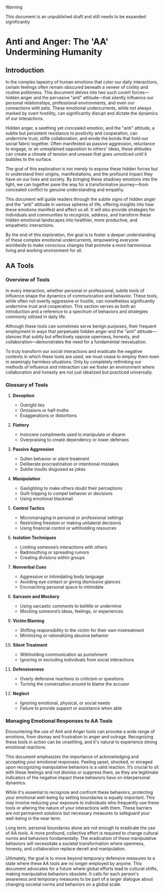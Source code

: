 > [!WARNING]
> This document is an unpublished draft and still needs to be expanded significantly

# Anti and Anger: The 'AA' Undermining Humanity

## Introduction
In the complex tapestry of human emotions that color our daily interactions, certain feelings often remain obscured beneath a veneer of civility and routine politeness. This document delves into two such covert forces—hidden anger and the pervasive "anti" attitude—that silently influence our personal relationships, professional environments, and even our connections with pets. These emotional undercurrents, while not always marked by overt hostility, can significantly disrupt and dictate the dynamics of our interactions.

Hidden anger, a seething yet concealed emotion, and the "anti" attitude, a subtle but persistent resistance to positivity and cooperation, can undermine trust, stifle collaboration, and erode the bonds that hold our social fabric together. Often manifested as passive aggression, reluctance to engage, or an unexplained opposition to others' ideas, these attitudes can create a climate of tension and unease that goes unnoticed until it bubbles to the surface.

The goal of this exploration is not merely to expose these hidden forces but to understand their origins, manifestations, and the profound impact they have on our lives and society. By bringing these shadowy emotions into the light, we can together pave the way for a transformative journey—from concealed conflict to genuine understanding and empathy.

This document will guide readers through the subtle signs of hidden anger and the "anti" attitude in various spheres of life, offering insights into how these emotions manifest and affect us all. It will also provide strategies for individuals and communities to recognize, address, and transform these hidden emotional landscapes into healthier, more productive, and empathetic interactions.

By the end of this exploration, the goal is to foster a deeper understanding of these complex emotional undercurrents, empowering everyone worldwide to make conscious changes that promote a more harmonious living and working environment for all.


##  AA Tools

### Overview of Tools
In every interaction, whether personal or professional, subtle tools of influence shape the dynamics of communication and behavior. These tools, while often not overtly aggressive or hostile, can nonetheless significantly undermine trust and cooperation. This section serves as both an introduction and a reference to a spectrum of behaviors and strategies commonly utilized in daily life.

Although these tools can sometimes serve benign purposes, their frequent employment in ways that perpetuate hidden anger and the "anti" attitude—stances that subtly but effectively oppose openness, honesty, and collaboration—demonstrates the need for a fundamental reevaluation.

To truly transform our social interactions and eradicate the negative contexts in which these tools are used, we must cease to employ them even in seemingly harmless situations. Only by completely rethinking our methods of influence and interaction can we foster an environment where collaboration and honesty are not just idealized but practiced universally.

### Glossary of Tools
1. **Deception**
   - Outright lies
   - Omissions or half-truths
   - Exaggerations or distortions

2. **Flattery**
   - Insincere compliments used to manipulate or disarm
   - Overpraising to create dependency or lower defenses

3. **Passive Aggression**
   - Sullen behavior or silent treatment
   - Deliberate procrastination or intentional mistakes
   - Subtle insults disguised as jokes

4. **Manipulation**
   - Gaslighting to make others doubt their perceptions
   - Guilt-tripping to compel behavior or decisions
   - Using emotional blackmail

5. **Control Tactics**
   - Micromanaging in personal or professional settings
   - Restricting freedom or making unilateral decisions
   - Using financial control or withholding resources

6. **Isolation Techniques**
   - Limiting someone’s interactions with others
   - Badmouthing or spreading rumors
   - Creating divisions within groups

7. **Nonverbal Cues**
   - Aggressive or intimidating body language
   - Avoiding eye contact or giving dismissive glances
   - Encroaching personal space to intimidate

8. **Sarcasm and Mockery**
   - Using sarcastic comments to belittle or undermine
   - Mocking someone’s ideas, feelings, or experiences

9. **Victim Blaming**
   - Shifting responsibility to the victim for their own mistreatment
   - Minimizing or rationalizing abusive behavior

10. **Silent Treatment**
    - Withholding communication as punishment
    - Ignoring or excluding individuals from social interactions

11. **Defensiveness**
    - Overly defensive reactions to criticism or questions
    - Turning the conversation around to blame the accuser

12. **Neglect**
    - Ignoring emotional, physical, or social needs
    - Failure to provide support or assistance when able


### Managing Emotional Responses to AA Tools
Encountering the use of Anti and Anger tools can provoke a wide range of emotions, from dismay and frustration to anger and outrage. Recognizing these tools in action can be unsettling, and it's natural to experience strong emotional reactions.

This document emphasizes the importance of acknowledging and accepting your emotional responses. Feeling upset, shocked, or enraged upon recognizing manipulative behaviors is a valid reaction. It’s crucial to sit with these feelings and not dismiss or suppress them, as they are legitimate indicators of the negative impact these behaviors have on interpersonal dynamics.

While it's essential to recognize and confront these behaviors, protecting your emotional well-being by setting boundaries is equally important. This may involve reducing your exposure to individuals who frequently use these tools or altering the nature of your interactions with them. These barriers are not permanent solutions but necessary measures to safeguard your well-being in the near term.

Long term, personal boundaries alone are not enough to eradicate the use of AA tools. A more profound, collective effort is required to change cultural norms and behaviors fundamentally. The eradication of these manipulative behaviors will necessitate a societal transformation where openness, honesty, and collaboration replace deceit and manipulation.

Ultimately, the goal is to move beyond temporary defensive measures to a state where these AA tools are no longer employed by anyone. This document advocates for a future where global efforts lead to cultural shifts, making manipulative behaviors obsolete. It calls for each person's awareness and temporary measures to be part of a larger dialogue about changing societal norms and behaviors on a global scale.
